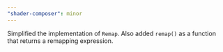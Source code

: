 ```yaml
---
"shader-composer": minor
---
```


Simplified the implementation of `Remap`. Also added `remap()` as a function that returns a remapping expression.
